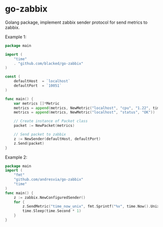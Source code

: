 go-zabbix
==============================================================================
Golang package, implement zabbix sender protocol for send metrics to zabbix.

Example 1:
```go
package main

import (
    "time"
    . "github.com/blacked/go-zabbix"
)

const (
    defaultHost  = `localhost`
    defaultPort  = `10051`
)

func main() {
    var metrics []*Metric
    metrics = append(metrics, NewMetric("localhost", "cpu", "1.22", time.Now().Unix()))
    metrics = append(metrics, NewMetric("localhost", "status", "OK"))

    // Create instance of Packet class
    packet := NewPacket(metrics)

    // Send packet to zabbix
    z := NewSender(defaultHost, defaultPort)
    z.Send(packet)
}
```

Example 2:
```go
package main
import (
	"fmt"
	"github.com/andresvia/go-zabbix"
	"time"
)
func main() {
	z := zabbix.NewConfiguredSender()
	for {
		z.SendMetric("time_now_unix", fmt.Sprintf("%v", time.Now().Unix()))
		time.Sleep(time.Second * 1)
	}
}
```
